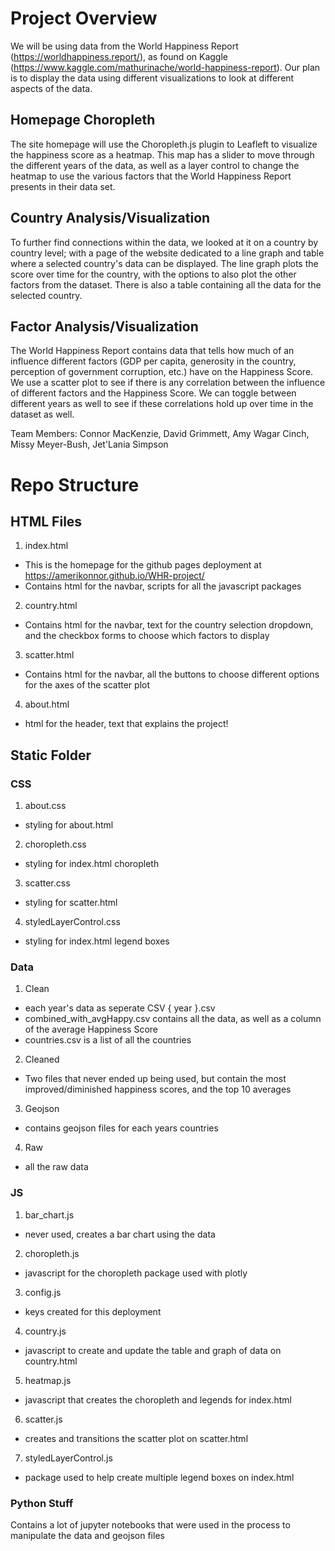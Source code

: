 # Project Overview
We will be using data from the World Happiness Report (https://worldhappiness.report/), as found on Kaggle (https://www.kaggle.com/mathurinache/world-happiness-report).
Our plan is to display the data using different visualizations to look at different aspects of the data. 

## Homepage Choropleth
The site homepage will use the Choropleth.js plugin to Leafleft to visualize the happiness score as a heatmap. This map has a slider to move through the different years of the data, as well as a layer control to change the heatmap to use the various factors that the World Happiness Report presents in their data set.

## Country Analysis/Visualization
To further find connections within the data, we looked at it on a country by country level; with a page of the website dedicated to a line graph and table where a selected country's data can be displayed. The line graph plots the score over time for the country, with the options to also plot the other factors from the dataset. There is also a table containing all the data for the selected country.

## Factor Analysis/Visualization
The World Happiness Report contains data that tells how much of an influence different factors (GDP per capita, generosity in the country, perception of government corruption, etc.) have on the Happiness Score. We use a scatter plot to see if there is any correlation between the influence of different factors and the Happiness Score. We can toggle between different years as well to see if these correlations hold up over time in the dataset as well.

Team Members: Connor MacKenzie, David Grimmett, Amy Wagar Cinch, Missy Meyer-Bush, Jet'Lania Simpson

# Repo Structure
## HTML Files
1. index.html
  - This is the homepage for the github pages deployment at https://amerikonnor.github.io/WHR-project/
  - Contains html for the navbar, scripts for all the javascript packages
2. country.html
  - Contains html for the navbar, text for the country selection dropdown, and the checkbox forms to choose which factors to display
3. scatter.html
  - Contains html for the navbar, all the buttons to choose different options for the axes of the scatter plot
 4. about.html
  - html for the header, text that explains the project!
## Static Folder
### CSS
1. about.css
  - styling for about.html
2. choropleth.css
  - styling for index.html choropleth
3. scatter.css
  - styling for scatter.html
4. styledLayerControl.css
  - styling for index.html legend boxes
### Data
1. Clean
  - each year's data as seperate CSV { year }.csv
  - combined_with_avgHappy.csv contains all the data, as well as a column of the average Happiness Score
  - countries.csv is a list of all the countries
2. Cleaned
  - Two files that never ended up being used, but contain the most improved/diminished happiness scores, and the top 10 averages
3. Geojson
  - contains geojson files for each years countries
4. Raw
  - all the raw data
### JS
1. bar_chart.js
  - never used, creates a bar chart using the data
2. choropleth.js
  - javascript for the choropleth package used with plotly
3. config.js
  - keys created for this deployment
4. country.js
  - javascript to create and update the table and graph of data on country.html
5. heatmap.js
  - javascript that creates the choropleth and legends for index.html
6. scatter.js
  - creates and transitions the scatter plot on scatter.html
7. styledLayerControl.js
  - package used to help create multiple legend boxes on index.html
### Python Stuff
Contains a lot of jupyter notebooks that were used in the process to manipulate the data and geojson files
